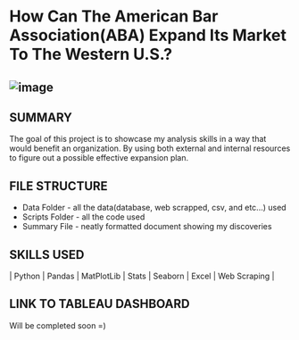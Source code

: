 # How Can The American Bar Association(ABA) Expand Its Market To The Western U.S.?
## ![image](https://github.com/Jeremiah-Byrd/ABA-ProBono-Analysis-Python/assets/101752111/57a68777-b435-4e39-bf51-01ef7016e702)

## SUMMARY 
The goal of this project is to showcase my analysis skills in a way that would benefit an organization. By using both external and internal resources to figure out a possible effective expansion plan.

## FILE STRUCTURE 
- Data Folder - all the data(database, web scrapped, csv, and etc...) used
- Scripts Folder - all the code used
- Summary File - neatly formatted document showing my discoveries

## SKILLS USED
| Python | Pandas | MatPlotLib | Stats | Seaborn | Excel | Web Scraping | 

## LINK TO TABLEAU DASHBOARD
Will be completed soon =)
